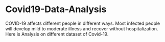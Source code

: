 # Covid19-Data-Analysis

COVID-19 affects different people in different ways. Most infected people will develop mild to moderate illness and recover without hospitalization.
Here is Analysis on different dataset of Covid-19.
